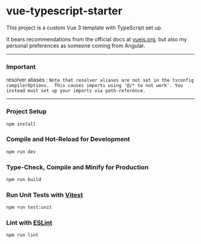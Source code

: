 # vue-typescript-starter

This project is a custom Vue 3 template with TypeScript set up. 

It bears recommendations from the official docs at [vuejs.org](https://vuejs.org/guide/introduction.html), but also my personal preferences as someone coming from Angular.

---
### Important

resolver aliases
: ```Note that resolver aliases are not set in the tsconfig compilerOptions. 
This causes imports using '@/* to not work'. You instead must set up your imports via path-reference.```

---

### Project Setup

```sh
npm install
```

### Compile and Hot-Reload for Development

```sh
npm run dev
```

### Type-Check, Compile and Minify for Production

```sh
npm run build
```

### Run Unit Tests with [Vitest](https://vitest.dev/)

```sh
npm run test:unit
```

### Lint with [ESLint](https://eslint.org/)

```sh
npm run lint
```
